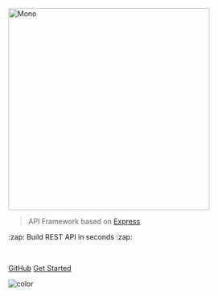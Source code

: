 <img src="/mono.svg" alt="Mono" style="width: 400px;"/>

> API Framework based on [Express](https://expressjs.com/)

<p>:zap: Build REST API in seconds :zap:</p><br>

[GitHub](https://github.com/terrajs/mono)
[Get Started](#mono)

<!-- background color -->
![color](#ffffff)
